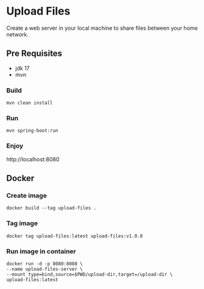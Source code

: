 # Upload Files

Create a web server in your local machine to share files between your home network.

## Pre Requisites
- jdk 17
- mvn

### Build
```shell
mvn clean install
```

### Run
```shell
mvn spring-boot:run
```

### Enjoy

http://localhost:8080

## Docker

### Create image
```shell
docker build --tag upload-files .
```

### Tag image
```shell
docker tag upload-files:latest upload-files:v1.0.0
```

### Run image in container
```shell
docker run -d -p 8080:8080 \
--name upload-files-server \
--mount type=bind,source=$PWD/upload-dir,target=/upload-dir \
upload-files:latest
```